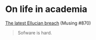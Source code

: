 On life in academia
===================

[The latest Ellucian breach](ellucian-breach-2019-07-19) (Musing #870)

> Sofware is hard.

